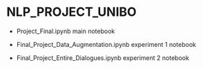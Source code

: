 # NLP_PROJECT_UNIBO

- Project_Final.ipynb main notebook

- Final_Project_Data_Augmentation.ipynb experiment 1 notebook
- Final_Project_Entire_Dialogues.ipynb experiment 2 notebook